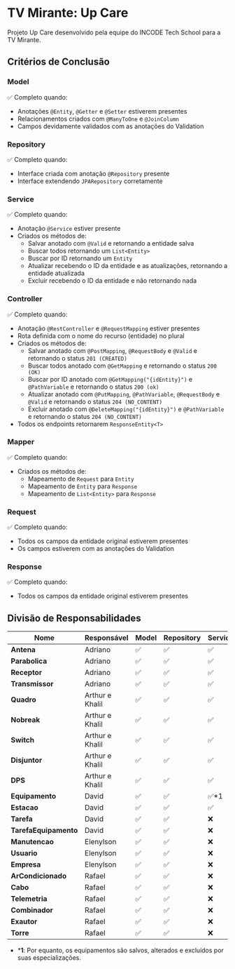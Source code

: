 
# TV Mirante: Up Care

Projeto Up Care desenvolvido pela equipe do INCODE Tech School para a TV Mirante.

## Critérios de Conclusão

### Model
✅ Completo quando:
- Anotações `@Entity`, `@Getter` e `@Setter` estiverem presentes
- Relacionamentos criados com `@ManyToOne` e `@JoinColumn`
- Campos devidamente validados com as anotações do Validation

### Repository
✅ Completo quando:
- Interface criada com anotação `@Repository` presente
- Interface extendendo `JPARepository` corretamente

### Service
✅ Completo quando:
- Anotação `@Service` estiver presente
- Criados os métodos de: 
    - Salvar anotado com `@Valid` e retornando a entidade salva
    - Buscar todos retornando um `List<Entity>`
    - Buscar por ID retornando um `Entity`
    - Atualizar recebendo o ID da entidade e as atualizações, retornando a entidade atualizada
    - Excluir recebendo o ID da entidade e não retornando nada

### Controller
✅ Completo quando:
- Anotação `@RestController` e `@RequestMapping` estiver presentes
- Rota definida com o nome do recurso (entidade) no plural
- Criados os métodos de: 
    - Salvar anotado com `@PostMapping`,  `@RequestBody` e `@Valid` e retornando o status `201 (CREATED)`
    - Buscar todos anotado com `@GetMapping` e retornando o status `200 (OK)`
    - Buscar por ID anotado com `@GetMapping("{idEntity}")` e `@PathVariable` e retornando o status `200 (ok)`
    - Atualizar anotado com `@PutMapping`, `@PathVariable`, `@RequestBody` e `@Valid` e retornando o status `204 (NO_CONTENT)`
    - Excluir anotado com `@DeleteMapping("{idEntity}")` e `@PathVariable` e retornando o status `204 (NO_CONTENT)`
- Todos os endpoints retornarem `ResponseEntity<T>`

### Mapper
✅ Completo quando:
- Criados os métodos de:
    - Mapeamento de `Request` para `Entity`
    - Mapeamento de `Entity` para `Response`
    - Mapeamento de `List<Entity>` para `Response`

### Request
✅ Completo quando:
- Todos os campos da entidade original estiverem presentes
- Os campos estiverem com as anotações do Validation

### Response
✅ Completo quando:
- Todos os campos da entidade original estiverem presentes


## Divisão de Responsabilidades
|Nome                 |Responsável    |Model|Repository|Service|Controller|Request|Response|Mapper|
|---------------------|---------------|-----|----------|------ |----------|-------|--------|------|
|**Antena**           |Adriano        |✅  |✅        |✅    |✅        |✅    |✅      |✅   |
|**Parabolica**       |Adriano        |✅  |✅        |✅    |✅        |✅    |✅      |✅   |
|**Receptor**         |Adriano        |✅  |✅        |✅    |✅        |✅    |✅      |✅   |
|**Transmissor**      |Adriano        |✅  |✅        |✅    |✅        |✅    |✅      |✅   |
|**Quadro**           |Arthur e Khalil|✅  |✅        |✅    |✅        |✅    |✅      |✅   |
|**Nobreak**          |Arthur e Khalil|✅  |✅        |✅    |✅        |✅    |✅      |✅   |
|**Switch**           |Arthur e Khalil|✅  |✅        |✅    |✅        |✅    |✅      |✅   |
|**Disjuntor**        |Arthur e Khalil|✅  |✅        |✅    |✅        |✅    |✅      |✅   |
|**DPS**              |Arthur e Khalil|✅  |✅        |✅    |✅        |✅    |✅      |✅   |
|**Equipamento**      |David          |✅  |✅        |✅*1  |✅*1      |✅    |✅      |✅   |
|**Estacao**          |David          |✅  |✅        |✅    |✅        |✅    |✅      |✅   |
|**Tarefa**           |David          |✅  |✅        |❌    |❌        |❌    |✅      |❌   |
|**TarefaEquipamento**|David          |✅  |✅        |❌    |❌        |❌    |✅      |❌   |
|**Manutencao**       |Elenylson      |✅  |✅        |❌    |❌        |❌    |✅      |❌   |
|**Usuario**          |Elenylson      |✅  |✅        |❌    |❌        |❌    |✅      |❌   |
|**Empresa**          |Elenylson      |✅  |✅        |❌    |❌        |❌    |✅      |❌   |
|**ArCondicionado**   |Rafael         |✅  |✅        |❌    |❌        |✅    |❌      |❌   |
|**Cabo**             |Rafael         |✅  |✅        |❌    |❌        |❌    |✅      |❌   |
|**Telemetria**       |Rafael         |✅  |✅        |❌    |❌        |❌    |❌      |❌   |
|**Combinador**       |Rafael         |✅  |✅        |❌    |❌        |❌    |❌      |❌   |
|**Exautor**          |Rafael         |✅  |✅        |❌    |❌        |❌    |❌      |❌   |
|**Torre**            |Rafael         |✅  |✅        |❌    |❌        |❌    |❌      |❌   |

- ***1**: Por equanto, os equipamentos são salvos, alterados e excluídos por suas especializações.
